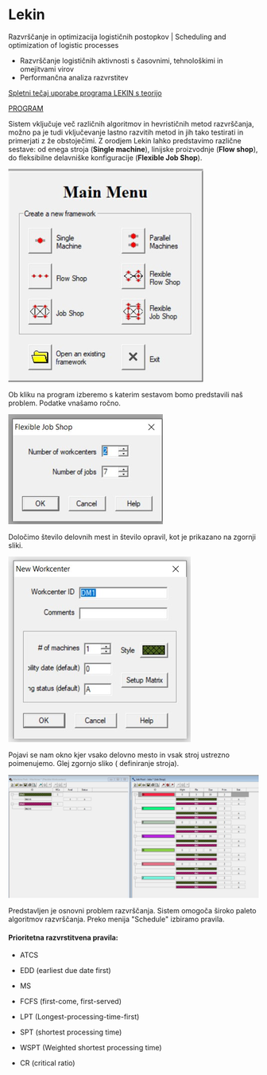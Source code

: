 # Lekin
Razvrščanje in optimizacija logističnih postopkov | Scheduling and optimization of logistic processes
* Razvrščanje logističnih aktivnosti s časovnimi, tehnološkimi in omejitvami virov
* Performančna analiza razvrstitev

[Spletni tečaj uporabe programa LEKIN s teorijo](https://www.youtube.com/watch?v=ecWG2eYKho4)

[PROGRAM](https://web-static.stern.nyu.edu/om/software/lekin/Lekin2010.zip)

Sistem vključuje več različnih algoritmov in hevrističnih metod razvrščanja, možno pa je tudi vključevanje lastno razvitih metod in jih tako testirati in primerjati z že obstoječimi. Z orodjem Lekin lahko predstavimo različne sestave: od enega stroja (**Single machine**), linijske proizvodnje (**Flow shop**), do fleksibilne delavniške konfiguracije (**Flexible Job Shop**).

![](https://github.com/Karpedi/Lekin/blob/main/za%C4%8Detnimeni.jpg)

Ob kliku na program izberemo s katerim sestavom bomo predstavili naš problem. Podatke vnašamo ročno.

![](https://github.com/Karpedi/Lekin/blob/main/dolo%C4%8Danje_parametrov.jpg)

Določimo število delovnih mest in število opravil, kot je prikazano na zgornji sliki.

![](https://github.com/Karpedi/Lekin/blob/main/NAstavljanje_parametrov.jpg)

Pojavi se nam okno kjer vsako delovno mesto in vsak stroj ustrezno poimenujemo. Glej  zgornjo sliko ( definiranje stroja).

![](https://github.com/Karpedi/Lekin/blob/main/za%C4%8Detno_stanje.jpg)

Predstavljen je osnovni problem razvrščanja. Sistem omogoča široko paleto algoritmov razvrščanja. Preko menija "Schedule" izbiramo pravila.
#### Prioritetna razvrstitvena pravila: 
+ ATCS

+ EDD (earliest due date first)
+ MS

+ FCFS (first-come, first-served)
+ LPT (Longest-processing-time-first)
+ SPT (shortest processing time)
+ WSPT (Weighted shortest processing time)
+ CR (critical ratio)


